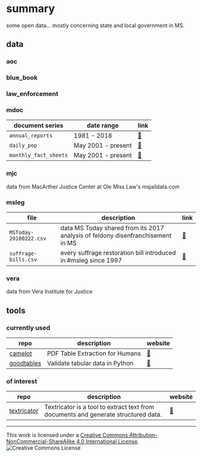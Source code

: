 # summary

some open data... mostly concerning state and local government in MS.

## data

### aoc

### blue_book

### law_enforcement

### mdoc

document series | date range | link
---|---|---
`annual_reports` | 1981 - 2018 | [:link:](https://github.com/bfeldman89/data/blob/master/mdoc/annual_reports)
`daily_pop` | May 2001 - present | [:link:](https://github.com/bfeldman89/data/blob/master/mdoc/daily_pop)
`monthly_fact_sheets` | May 2001 - present | [:link:](https://github.com/bfeldman89/data/blob/master/mdoc/monthly_fact_sheets)

### mjc

data from MacArther Justice Center at Ole Miss Law's msjaildata.com

### msleg

file | description | link
---|---|---
`MSToday-20180222.csv` | data MS Today shared from its 2017 analysis of feldony disenfranchisement in MS | [:link:](https://github.com/bfeldman89/data/blob/master/msleg/MSToday-20180222.csv)
`suffrage-bills.csv` | every suffrage restoration bill introduced in #msleg since 1997 | [:link:](https://github.com/bfeldman89/data/blob/master/msleg/suffrage-bills.csv)

### vera

data from Vera Institute for Justice

## tools

### currently used
repo|description|website
---|---|---
[camelot](https://github.com/atlanhq/camelot)|PDF Table Extraction for Humans|[:link:](https://camelot-py.readthedocs.io)
[goodtables](https://github.com/frictionlessdata/goodtables-py)|Validate tabular data in Python|[:link:](https://frictionlessdata.io/)

### of interest

repo|description|website
---|---|---
[textricator](https://github.com/measuresforjustice/textricator)|Textricator is a tool to extract text from documents and generate structured data.|[:link:](https://textricator.mfj.io)
___
This work is licensed under a [Creative Commons Attribution-NonCommercial-ShareAlike 4.0 International License](http://creativecommons.org/licenses/by-nc-sa/4.0/).
![Creative Commons License](https://i.creativecommons.org/l/by-nc-sa/4.0/88x31.png)
